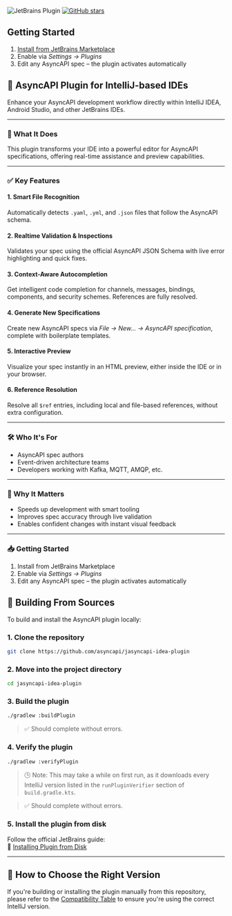 ![JetBrains Plugin](https://img.shields.io/jetbrains/plugin/v/15673-asyncapi)
[![GitHub stars](https://img.shields.io/github/stars/asyncapi/jasyncapi-idea-plugin?style=social)](https://github.com/asyncapi/jasyncapi-idea-plugin/stargazers)

## Getting Started

1. [Install from JetBrains Marketplace](https://plugins.jetbrains.com/plugin/15673-asyncapi)
2. Enable via *Settings → Plugins*
3. Edit any AsyncAPI spec – the plugin activates automatically

## 🚀 AsyncAPI Plugin for IntelliJ-based IDEs

Enhance your AsyncAPI development workflow directly within IntelliJ IDEA, Android Studio, and other JetBrains IDEs.

---

### 📄 What It Does

This plugin transforms your IDE into a powerful editor for AsyncAPI specifications, offering real-time assistance and preview capabilities.

---

### ✅ Key Features

#### 1. Smart File Recognition
Automatically detects `.yaml`, `.yml`, and `.json` files that follow the AsyncAPI schema.

#### 2. Realtime Validation & Inspections
Validates your spec using the official AsyncAPI JSON Schema with live error highlighting and quick fixes.

#### 3. Context-Aware Autocompletion
Get intelligent code completion for channels, messages, bindings, components, and security schemes. References are fully resolved.

#### 4. Generate New Specifications
Create new AsyncAPI specs via *File → New… → AsyncAPI specification*, complete with boilerplate templates.

#### 5. Interactive Preview
Visualize your spec instantly in an HTML preview, either inside the IDE or in your browser.

#### 6. Reference Resolution
Resolve all `$ref` entries, including local and file-based references, without extra configuration.

---

### 🛠 Who It's For

- AsyncAPI spec authors
- Event-driven architecture teams
- Developers working with Kafka, MQTT, AMQP, etc.

---

### 🌟 Why It Matters

- Speeds up development with smart tooling
- Improves spec accuracy through live validation
- Enables confident changes with instant visual feedback

---

### 📥 Getting Started

1. Install from JetBrains Marketplace
2. Enable via *Settings → Plugins*
3. Edit any AsyncAPI spec – the plugin activates automatically

## 🚀 Building From Sources

To build and install the AsyncAPI plugin locally:

### 1. Clone the repository
```sh
git clone https://github.com/asyncapi/jasyncapi-idea-plugin
```

### 2. Move into the project directory
```sh
cd jasyncapi-idea-plugin
```

### 3. Build the plugin
```sh
./gradlew :buildPlugin
```
> ✅ Should complete without errors.

### 4. Verify the plugin
```sh
./gradlew :verifyPlugin
```
> 🕒 Note: This may take a while on first run, as it downloads every IntelliJ version listed in the `runPluginVerifier` section of `build.gradle.kts`.

> ✅ Should complete without errors.

### 5. Install the plugin from disk
Follow the official JetBrains guide:  
🔗 [Installing Plugin from Disk](https://www.jetbrains.com/help/idea/managing-plugins.html#install_plugin_from_disk)

---

## 📌 How to Choose the Right Version

If you're building or installing the plugin manually from this repository,  
please refer to the [Compatibility Table](./COMPATIBILITY.md) to ensure you're using the correct IntelliJ version.